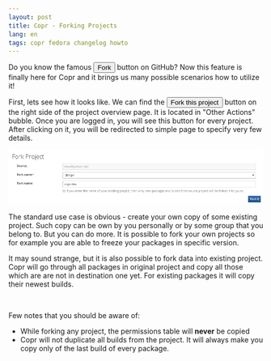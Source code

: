 ```yaml
---
layout: post
title: Copr - Forking Projects
lang: en
tags: copr fedora changelog howto
---
```


Do you know the famous <button class="btn btn-default btn-xs"><i class="fa fa-code-fork"></i> Fork</button> button on GitHub? Now this feature is finally here for Copr and it brings us many possible scenarios how to utilize it!

First, lets see how it looks like. We can find the <button class="btn btn-default btn-xs"><i class="fa fa-code-fork"></i> Fork this project</button> button on the right side of the project overview page. It is located in "Other Actions" bubble. Once you are logged in, you will see this button for every project. After clicking on it, you will be redirected to simple page to specify very few details.

![Specify how to fork the project](/files/img/copr-fork-form.png)

The standard use case is obvious - create your own copy of some existing project. Such copy can be own by you personally or by some group that you belong to. But you can do more. It is possible to fork your own projects so for example you are able to freeze your packages in specific version.

It may sound strange, but it is also possible to fork data into existing project. Copr will go through all packages in original project and copy all those which are are not in destination one yet. For existing packages it will copy their newest builds.

<br>

Few notes that you should be aware of:

- While forking any project, the permissions table will **never** be copied
- Copr will not duplicate all builds from the project. It will always make you copy only of the last build of every package.
